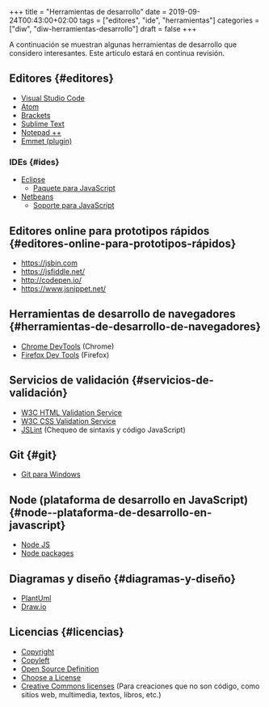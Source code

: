 +++
title = "Herramientas de desarrollo"
date = 2019-09-24T00:43:00+02:00
tags = ["editores", "ide", "herramientas"]
categories = ["diw", "diw-herramientas-desarrollo"]
draft = false
+++

A continuación se muestran algunas herramientas de desarrollo que considero interesantes. Este artículo estará en continua revisión.

<!--more-->


## Editores {#editores}

-   [Visual Studio Code](https://code.visualstudio.com/)
-   [Atom](https://atom.io/)
-   [Brackets](http://brackets.io/)
-   [Sublime Text](https://www.sublimetext.com/)
-   [Notepad ++](https://notepad-plus-plus.org/)
-   [Emmet (plugin)](http://emmet.io/)


### IDEs {#ides}

-   [Eclipse](http://www.eclipse.org)
    -   [Paquete para JavaScript](http://www.eclipse.org/downloads/packages/eclipse-ide-javascript-web-developers/indigosr2)
-   [Netbeans](https://netbeans.org)
    -   [Soporte para JavaScript](https://netbeans.org/kb/73/ide/javascript-editor.html)


## Editores online para prototipos rápidos {#editores-online-para-prototipos-rápidos}

-   <https://jsbin.com>
-   <https://jsfiddle.net/>
-   <http://codepen.io/>
-   <https://www.jsnippet.net/>


## Herramientas de desarrollo de navegadores {#herramientas-de-desarrollo-de-navegadores}

-   [Chrome DevTools](https://developers.google.com/web/tools/chrome-devtools/) (Chrome)
-   [Firefox Dev Tools](https://developer.mozilla.org/es/docs/Tools) (Firefox)


## Servicios de validación {#servicios-de-validación}

-   [W3C HTML Validation Service](https://validator.w3.org/)
-   [W3C CSS Validation Service](https://jigsaw.w3.org/css-validator/)
-   [JSLint](http://www.jslint.com) (Chequeo de sintaxis y código JavaScript)


## Git {#git}

-   [Git para Windows](https://git-scm.com/download/win)


## Node (plataforma de desarrollo en JavaScript) {#node--plataforma-de-desarrollo-en-javascript}

-   [Node JS](https://nodejs.org/en/)
-   [Node packages](https://www.npmjs.com/)


## Diagramas y diseño {#diagramas-y-diseño}

-   [PlantUml](http://plantuml.com)
-   [Draw.io](https://draw.io)


## Licencias {#licencias}

-   [Copyright](https://en.wikipedia.org/wiki/Copyright)
-   [Copyleft](https://en.wikipedia.org/wiki/Copyleft)
-   [Open Source Definition](https://opensource.org/osd.html)
-   [Choose a License](http://choosealicense.com)
-   [Creative Commons licenses](https://creativecommons.org/share-your-work/) (Para creaciones que no son código, como sitios web, multimedia, textos, libros, etc.)

